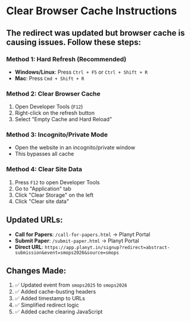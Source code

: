 # Clear Browser Cache Instructions

## The redirect was updated but browser cache is causing issues. Follow these steps:

### Method 1: Hard Refresh (Recommended)
- **Windows/Linux**: Press `Ctrl + F5` or `Ctrl + Shift + R`
- **Mac**: Press `Cmd + Shift + R`

### Method 2: Clear Browser Cache
1. Open Developer Tools (`F12`)
2. Right-click on the refresh button
3. Select "Empty Cache and Hard Reload"

### Method 3: Incognito/Private Mode
- Open the website in an incognito/private window
- This bypasses all cache

### Method 4: Clear Site Data
1. Press `F12` to open Developer Tools
2. Go to "Application" tab
3. Click "Clear Storage" on the left
4. Click "Clear site data"

## Updated URLs:
- **Call for Papers**: `/call-for-papers.html` → Planyt Portal
- **Submit Paper**: `/submit-paper.html` → Planyt Portal
- **Direct URL**: `https://app.planyt.in/signup?redirect=abstract-submission&event=smops2026&source=smops`

## Changes Made:
1. ✅ Updated event from `smops2025` to `smops2026`
2. ✅ Added cache-busting headers
3. ✅ Added timestamp to URLs
4. ✅ Simplified redirect logic
5. ✅ Added cache clearing JavaScript
